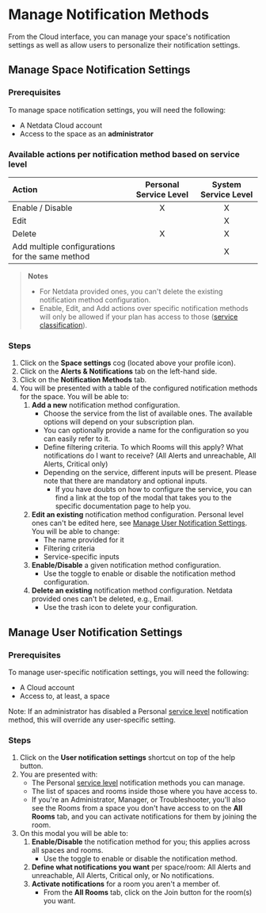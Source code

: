# Manage Notification Methods

From the Cloud interface, you can manage your space's notification settings as well as allow users to personalize their notification settings.

## Manage Space Notification Settings

### Prerequisites

To manage space notification settings, you will need the following:

- A Netdata Cloud account
- Access to the space as an **administrator**

### Available actions per notification method based on service level

| **Action**                                      | **Personal Service Level** | **System Service Level** |
|:------------------------------------------------|:--------------------------:|:------------------------:|
| Enable / Disable                                |             X              |            X             |
| Edit                                            |                            |            X             |
| Delete                                          |             X              |            X             |
| Add multiple configurations for the same method |                            |            X             |

> **Notes**
>
> - For Netdata provided ones, you can't delete the existing notification method configuration.
> - Enable, Edit, and Add actions over specific notification methods will only be allowed if your plan has access to those ([service classification](/docs/alerts-and-notifications/notifications/centralized-cloud-notifications/centralized-cloud-notifications-reference.md#service-classification)).

### Steps

1. Click on the **Space settings** cog (located above your profile icon).
2. Click on the **Alerts & Notifications** tab on the left-hand side.
3. Click on the **Notification Methods** tab.
4. You will be presented with a table of the configured notification methods for the space. You will be able to:
   1. **Add a new** notification method configuration.
      - Choose the service from the list of available ones. The available options will depend on your subscription plan.
      - You can optionally provide a name for the configuration so you can easily refer to it.
      - Define filtering criteria. To which Rooms will this apply? What notifications do I want to receive? (All Alerts and unreachable, All Alerts, Critical only)
      - Depending on the service, different inputs will be present. Please note that there are mandatory and optional inputs.
         - If you have doubts on how to configure the service, you can find a link at the top of the modal that takes you to the specific documentation page to help you.
   2. **Edit an existing** notification method configuration. Personal level ones can't be edited here, see [Manage User Notification Settings](#manage-user-notification-settings). You will be able to change:
      - The name provided for it
      - Filtering criteria
      - Service-specific inputs
   3. **Enable/Disable** a given notification method configuration.
      - Use the toggle to enable or disable the notification method configuration.
   4. **Delete an existing** notification method configuration. Netdata provided ones can't be deleted, e.g., Email.
      - Use the trash icon to delete your configuration.

## Manage User Notification Settings

### Prerequisites

To manage user-specific notification settings, you will need the following:

- A Cloud account
- Access to, at least, a space

Note: If an administrator has disabled a Personal [service level](/docs/alerts-and-notifications/notifications/centralized-cloud-notifications/centralized-cloud-notifications-reference.md#service-level) notification method, this will override any user-specific setting.

### Steps

1. Click on the **User notification settings** shortcut on top of the help button.
2. You are presented with:
   - The Personal [service level](/docs/alerts-and-notifications/notifications/centralized-cloud-notifications/centralized-cloud-notifications-reference.md#service-level) notification methods you can manage.
   - The list of spaces and rooms inside those where you have access to.
   - If you're an Administrator, Manager, or Troubleshooter, you'll also see the Rooms from a space you don't have access to on the **All Rooms** tab, and you can activate notifications for them by joining the room.
3. On this modal you will be able to:
   1. **Enable/Disable** the notification method for you; this applies across all spaces and rooms.
      - Use the toggle to enable or disable the notification method.
   2. **Define what notifications you want** per space/room: All Alerts and unreachable, All Alerts, Critical only, or No notifications.
   3. **Activate notifications** for a room you aren't a member of.
      - From the **All Rooms** tab, click on the Join button for the room(s) you want.
